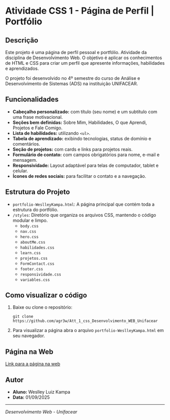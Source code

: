 # Atividade CSS 1 - Página de Perfil | Portfólio

## Descrição

Este projeto é uma página de perfil pessoal e portfólio. Atividade da disciplina de Desenvolvimento Web. O objetivo é aplicar os conhecimentos de HTML e CSS para criar um perfil que apresente informações, habilidades e aprendizados.

O projeto foi desenvolvido no 4º semestre do curso de Análise e Desenvolvimento de Sistemas (ADS) na instituição UNIFACEAR.

## Funcionalidades

- **Cabeçalho personalizado:** com título (seu nome) e um subtítulo com uma frase motivacional.
- **Seções bem definidas:** Sobre Mim, Habilidades, O que Aprendi, Projetos e Fale Comigo.
- **Lista de habilidades:** utilizando `<ul>`.
- **Tabela de aprendizado:** exibindo tecnologias, status de domínio e comentários.
- **Seção de projetos:** com cards e links para projetos reais.
- **Formulário de contato:** com campos obrigatórios para nome, e-mail e mensagem.
- **Responsividade:** Layout adaptável para telas de computador, tablet e celular.
- **Ícones de redes sociais:** para facilitar o contato e a navegação.

## Estrutura do Projeto

- `portfolio-WeslleyKampa.html`: A página principal que contém toda a estrutura do portfólio.
- `/styles`: Diretório que organiza os arquivos CSS, mantendo o código modular e limpo.
    - `body.css`
    - `nav.css`
    - `hero.css`
    - `aboutMe.css`
    - `habilidades.css`
    - `learn.css`
    - `projetos.css`
    - `FormContact.css`
    - `footer.css`
    - `responsividade.css`
    - `variables.css`

## Como visualizar o código

1. Baixe ou clone o repositório:
   ```
   git clone https://github.com/agr3w/Att_1_css_Desenvolvimento_WEB_Unifacear
   ```
2. Para visualizar a página abra o arquivo `portfolio-WeslleyKampa.html` em seu navegador.

## Página na Web

[Link para a página na web](https://agr3w.github.io/Att_1_css_Desenvolvimento_WEB_Unifacear/)

## Autor

- **Aluno:** Weslley Luiz Kampa
- **Data:** 01/09/2025

---
*Desenvolvimento Web - Unifacear*
